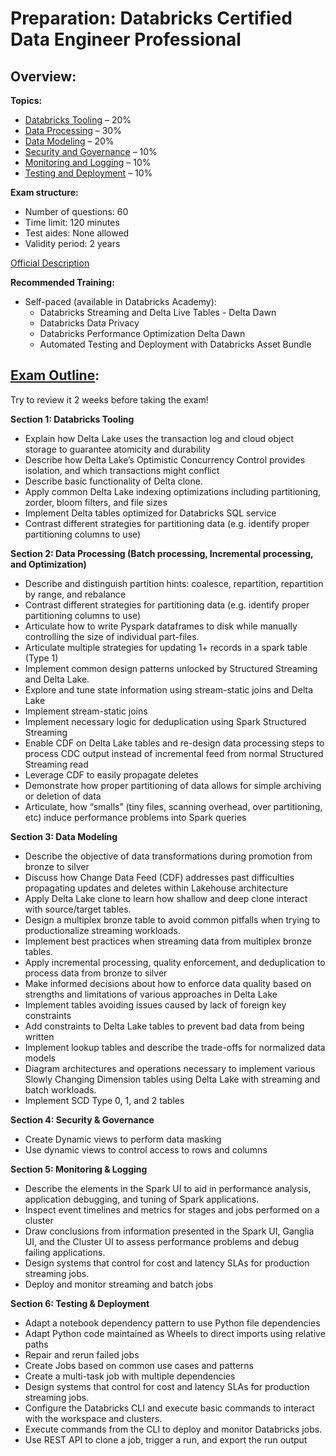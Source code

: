 # Preparation: Databricks Certified Data Engineer Professional 

## Overview:

**Topics:**

- [Databricks Tooling](https://github.com/seobando/CERTIFICATIONS_DATABRICKS_DATA_ENGINEER_PRO/blob/main/notes/databricks_tooling.md) – 20%
- [Data Processing](https://github.com/seobando/CERTIFICATIONS_DATABRICKS_DATA_ENGINEER_PRO/blob/main/notes/data_processing.md) – 30%
- [Data Modeling](https://github.com/seobando/CERTIFICATIONS_DATABRICKS_DATA_ENGINEER_PRO/blob/main/notes/data_modeling.md) – 20%
- [Security and Governance](https://github.com/seobando/CERTIFICATIONS_DATABRICKS_DATA_ENGINEER_PRO/blob/main/notes/security_and_governance.md) – 10%
- [Monitoring and Logging](https://github.com/seobando/CERTIFICATIONS_DATABRICKS_DATA_ENGINEER_PRO/blob/main/notes/monitoring_and_logging.md) – 10%
- [Testing and Deployment](https://github.com/seobando/CERTIFICATIONS_DATABRICKS_DATA_ENGINEER_PRO/blob/main/notes/testing_and_deployment.md) – 10%

**Exam structure:**

- Number of questions: 60
- Time limit: 120 minutes
- Test aides: None allowed
- Validity period: 2 years

[Official Description](http://databricks.com/learn/certification/data-engineer-professional)

**Recommended Training:**
- Self-paced (available in Databricks Academy):
  - Databricks Streaming and Delta Live Tables - Delta Dawn
  - Databricks Data Privacy
  - Databricks Performance Optimization Delta Dawn
  - Automated Testing and Deployment with Databricks Asset Bundle
 
## [Exam Outline](https://www.databricks.com/sites/default/files/2025-02/databricks-certified-data-engineer-professional-exam-guide-1-mar-2025.pdf):

Try to review it 2 weeks before taking the exam!

**Section 1: Databricks Tooling**
- Explain how Delta Lake uses the transaction log and cloud object storage to guarantee
atomicity and durability
- Describe how Delta Lake’s Optimistic Concurrency Control provides isolation, and which
transactions might conflict
- Describe basic functionality of Delta clone.
- Apply common Delta Lake indexing optimizations including partitioning, zorder, bloom
filters, and file sizes
- Implement Delta tables optimized for Databricks SQL service
- Contrast different strategies for partitioning data (e.g. identify proper partitioning columns
to use)

**Section 2: Data Processing (Batch processing, Incremental processing, and Optimization)**
- Describe and distinguish partition hints: coalesce, repartition, repartition by range, and
rebalance
- Contrast different strategies for partitioning data (e.g. identify proper partitioning columns
to use)
- Articulate how to write Pyspark dataframes to disk while manually controlling the size of
individual part-files.
- Articulate multiple strategies for updating 1+ records in a spark table (Type 1)
- Implement common design patterns unlocked by Structured Streaming and Delta Lake.
- Explore and tune state information using stream-static joins and Delta Lake
- Implement stream-static joins
- Implement necessary logic for deduplication using Spark Structured Streaming
- Enable CDF on Delta Lake tables and re-design data processing steps to process CDC
output instead of incremental feed from normal Structured Streaming read
- Leverage CDF to easily propagate deletes
- Demonstrate how proper partitioning of data allows for simple archiving or deletion of data
- Articulate, how “smalls” (tiny files, scanning overhead, over partitioning, etc) induce
performance problems into Spark queries

**Section 3: Data Modeling**
- Describe the objective of data transformations during promotion from bronze to silver
- Discuss how Change Data Feed (CDF) addresses past difficulties propagating updates and
deletes within Lakehouse architecture
- Apply Delta Lake clone to learn how shallow and deep clone interact with source/target
tables.
- Design a multiplex bronze table to avoid common pitfalls when trying to productionalize
streaming workloads.
- Implement best practices when streaming data from multiplex bronze tables.
- Apply incremental processing, quality enforcement, and deduplication to process data from
bronze to silver
- Make informed decisions about how to enforce data quality based on strengths and
limitations of various approaches in Delta Lake
- Implement tables avoiding issues caused by lack of foreign key constraints
- Add constraints to Delta Lake tables to prevent bad data from being written
- Implement lookup tables and describe the trade-offs for normalized data models
- Diagram architectures and operations necessary to implement various Slowly Changing
Dimension tables using Delta Lake with streaming and batch workloads.
- Implement SCD Type 0, 1, and 2 tables

**Section 4: Security & Governance**
- Create Dynamic views to perform data masking
- Use dynamic views to control access to rows and columns

**Section 5: Monitoring & Logging**
- Describe the elements in the Spark UI to aid in performance analysis, application debugging,
and tuning of Spark applications.
- Inspect event timelines and metrics for stages and jobs performed on a cluster
- Draw conclusions from information presented in the Spark UI, Ganglia UI, and the Cluster UI
to assess performance problems and debug failing applications.
- Design systems that control for cost and latency SLAs for production streaming jobs.
- Deploy and monitor streaming and batch jobs

**Section 6: Testing & Deployment**
- Adapt a notebook dependency pattern to use Python file dependencies
- Adapt Python code maintained as Wheels to direct imports using relative paths
- Repair and rerun failed jobs
- Create Jobs based on common use cases and patterns
- Create a multi-task job with multiple dependencies
- Design systems that control for cost and latency SLAs for production streaming jobs.
- Configure the Databricks CLI and execute basic commands to interact with the workspace
and clusters.
- Execute commands from the CLI to deploy and monitor Databricks jobs.
- Use REST API to clone a job, trigger a run, and export the run output
